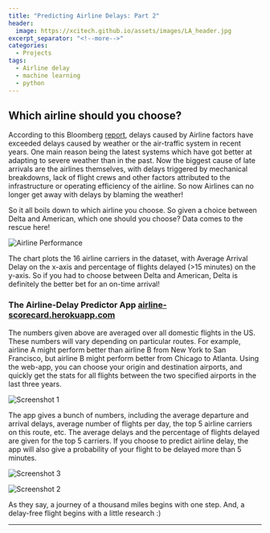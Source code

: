 ```yaml
---
title: "Predicting Airline Delays: Part 2"
header:
  image: https://xcitech.github.io/assets/images/LA_header.jpg
excerpt_separator: "<!--more-->"
categories:
  - Projects
tags:
  - Airline delay
  - machine learning
  - python
---
```


## Which airline should you choose?

According to this Bloomberg [report](https://www.bloomberg.com/news/articles/2016-08-23/blame-the-airlines-not-the-weather-for-most-u-s-flight-delays), delays caused by Airline factors have exceeded delays caused by weather or the air-traffic system in recent years. One main reason being the latest systems which have got better at adapting to severe weather than in the past. Now the biggest cause of late arrivals are the airlines themselves, with delays triggered by mechanical breakdowns, lack of flight crews and other factors attributed to the infrastructure or operating efficiency of the airline. So now Airlines can no longer get away with delays by blaming the weather!

So it all boils down to which airline you choose. So given a choice between Delta and American, which one should you choose? Data comes to the rescue here!

![Airline Performance][airline_performance]

The chart plots the 16 airline carriers in the dataset, with Average Arrival Delay on the x-axis and percentage of flights delayed (>15 minutes) on the y-axis. So if you had to choose between Delta and American, Delta is definitely the better bet for an on-time arrival!

### The Airline-Delay Predictor App [airline-scorecard.herokuapp.com](https://airline-scorecard.herokuapp.com/)
The numbers given above are averaged over all domestic flights in the US. These numbers will vary depending on particular routes. For example, airline A might perform better than airline B from New York to San Francisco, but airline B might perform better from Chicago to Atlanta. Using the web-app, you can choose your origin and destination airports, and quickly get the stats for all flights between the two specified airports in the last three years. 

![Screenshot 1][screen1]

The app gives a bunch of numbers, including the average departure and arrival delays, average number of flights per day, the top 5 airline carriers on this route, etc. The average delays and the percentage of flights delayed are given for the top 5 carriers. If you choose to predict airline delay, the app will also give a probability of your flight to be delayed more than 5 minutes. 

![Screenshot 3][screen3]

![Screenshot 2][screen2]

As they say, a journey of a thousand miles begins with one step. And, a delay-free flight begins with a little research :)

---
[airline_performance]: https://xcitech.github.io/assets/images/airline_performance.png "Airline Performance"
[screen1]: https://xcitech.github.io/assets/images/screen1.png "Screenshot 1"
[screen2]: https://xcitech.github.io/assets/images/screen2.png "Screenshot 2"
[screen3]: https://xcitech.github.io/assets/images/screen3.png "Screenshot 3"
